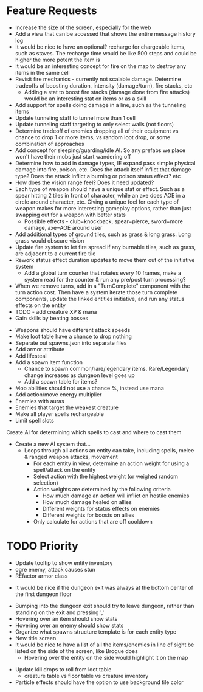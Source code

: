 # Feature Requests
* Increase the size of the screen, especially for the web
* Add a view that can be accessed that shows the entire message history log
* It would be nice to have an optional? recharge for chargeable items, such as staves. The recharge time would be like 500 steps and could be higher the more potent the item is
* It would be an interesting concept for fire on the map to destroy any items in the same cell
* Revisit fire mechanics - currently not scalable damage. Determine tradeoffs of boosting duration, intensity (damage/turn), fire stacks, etc
    * Adding a stat to boost fire stacks (damage done from fire attacks) would be an interesting stat on items or as a skill
* Add support for spells doing damage in a line, such as the tunneling items
* Update tunneling staff to tunnel more than 1 cell
* Update tunneling staff targeting to only select walls (not floors)
* Determine tradeoff of enemies dropping all of their equipment vs chance to drop 1 or more items, vs random loot drop, or some combination of approaches
* Add concept for sleeping/guarding/idle AI. So any prefabs we place won't have their mobs just start wandering off
* Determine how to add in damage types, IE expand pass simple physical damage into fire, poison, etc. Does the attack itself inflict that damage type? Does the attack inflict a burning or poison status effect? etc
* How does the vision range feel? Does it need updated?
* Each type of weapon should have a unique stat or effect. Such as a spear hitting 2 tiles in front of character, while an axe does AOE in a circle around character, etc. Giving a unique feel for each type of weapon makes for more interesting gameplay options, rather than just swapping out for a weapon with better stats
    * Possible effects - club=knockback, spear=pierce, sword=more damage, axe=AOE around user
* Add additional types of ground tiles, such as grass & long grass. Long grass would obscure vision
* Update fire system to let fire spread if any burnable tiles, such as grass, are adjacent to a current fire tile
* Rework status effect duration updates to move them out of the initiative system
  * Add a global turn counter that rotates every 10 frames, make a system read for the counter & run any pre/post turn processing?
* When we remove turns, add in a "TurnComplete" component with the turn action cost. Then have a system iterate those turn complete components, update the linked entities initiative, and run any status effects on the entity
* TODO - add creature XP & mana
* Gain skills by beating bosses
- Weapons should have different attack speeds
- Make loot table have a chance to drop nothing
- Separate out spawns.json into separate files
- Add armor attribute
- Add lifesteal
- Add a spawn item function
  - Chance to spawn common/rare/legendary items. Rare/Legendary change increases as dungeon level goes up
  - Add a spawn table for items?
- Mob abilities should not use a chance %, instead use mana
- Add action/move energy multiplier
- Enemies with auras
- Enemies that target the weakest creature
- Make all player spells rechargeable
- Limit spell slots


Create AI for determining which spells to cast and where to cast them
- Create a new AI system that...
  - Loops through all actions an entity can take, including spells, melee & ranged weapon attacks, movement
    - For each entity in view, determine an action weight for using a spell/attack on the entity
    - Select action with the highest weight (or weighed random selection)
    - Action weights are determined by the following criteria
      - How much damage an action will inflict on hostile enemies
      - How much damage healed on allies
      - Different weights for status effects on enemies
      - Different weights for boosts on allies
    - Only calculate for actions that are off cooldown

# TODO Priority
* Update tooltip to show entity inventory
* ogre enemy, attack causes stun
* REfactor armor class
- It would be nice if the dungeon exit was always at the bottom center of the first dungeon floor
* Bumping into the dungeon exit should try to leave dungeon, rather than standing on the exit and pressing ','
* Hovering over an item should show stats
* Hovering over an enemy should show stats
* Organize what spawns structure template is for each entity type
* New title screen
* It would be nice to have a list of all the items/enemies in line of sight be listed on the side of the screen, like Brogue does
  * Hovering over the entity on the side would highlight it on the map
- Update kill drops to roll from loot table
  - creature table vs floor table vs creature inventory
- Particle effects should have the option to use background tile color